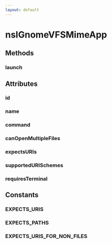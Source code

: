 ```yaml
---
layout: default
---
```


# nsIGnomeVFSMimeApp #

## Methods ##

### launch ###

## Attributes ##

### id ###

### name ###

### command ###

### canOpenMultipleFiles ###

### expectsURIs ###

### supportedURISchemes ###

### requiresTerminal ###

## Constants ##

### EXPECTS_URIS ###

### EXPECTS_PATHS ###

### EXPECTS_URIS_FOR_NON_FILES ###
